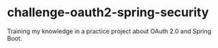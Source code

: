# challenge-oauth2-spring-security
Training my knowledge in a practice project about OAuth 2.0 and Spring Boot.
